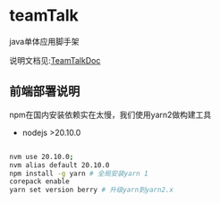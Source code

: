 # teamTalk
java单体应用脚手架

说明文档见:[TeamTalkDoc](https://teamTalk.iinti.cn/team-talk-doc/)

## 前端部署说明

npm在国内安装依赖实在太慢，我们使用yarn2做构建工具

- nodejs >20.10.0

```bash

nvm use 20.10.0;
nvm alias default 20.10.0
npm install -g yarn # 全局安装yarn 1
corepack enable
yarn set version berry # 升级yarn到yarn2.x

```

